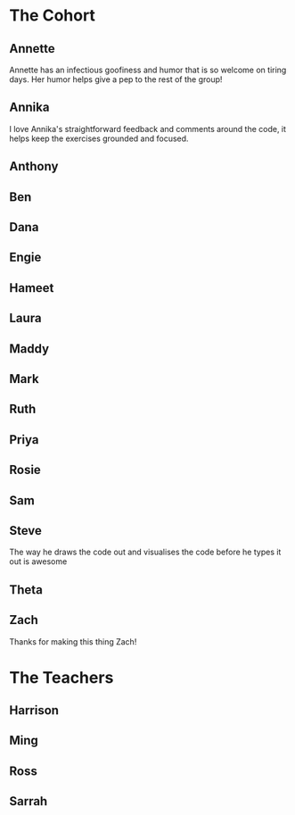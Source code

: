 <!-- TITLE: Our Cohort -->
<!-- SUBTITLE: Nice Things Noticed and other important Points about Each Other -->

# The Cohort
## Annette
Annette has an infectious goofiness and humor that is so welcome on tiring days.  Her humor helps give a pep to the rest of the group!
## Annika
I love Annika's straightforward feedback and comments around the code, it helps keep the exercises grounded and focused.
## Anthony
## Ben
## Dana
## Engie
## Hameet
## Laura
## Maddy
## Mark
## Ruth
## Priya
## Rosie
## Sam
## Steve
The way he draws the code out and visualises the code before he types it out is awesome
## Theta
## Zach
Thanks for making this thing Zach! <anonymous turtle>

# The Teachers
## Harrison
## Ming
## Ross
## Sarrah
